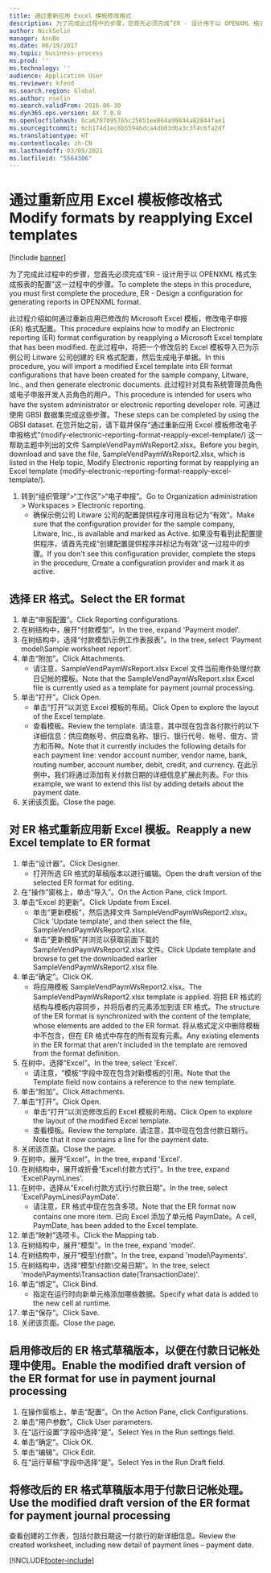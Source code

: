 ```yaml
---
title: 通过重新应用 Excel 模板修改格式
description: 为了完成此过程中的步骤，您首先必须完成“ER - 设计用于以 OPENXML 格式生成报表的配置”这一过程中的步骤。
author: NickSelin
manager: AnnBe
ms.date: 06/19/2017
ms.topic: business-process
ms.prod: ''
ms.technology: ''
audience: Application User
ms.reviewer: kfend
ms.search.region: Global
ms.author: nselin
ms.search.validFrom: 2016-06-30
ms.dyn365.ops.version: AX 7.0.0
ms.openlocfilehash: 6ca6707095765c25851ee864a99844a82844fae1
ms.sourcegitcommit: 6cb174d1ec8b55946dca4db03d6a3c3f4c6fa2df
ms.translationtype: HT
ms.contentlocale: zh-CN
ms.lasthandoff: 03/09/2021
ms.locfileid: "5564306"
---
```

# <a name="modify-formats-by-reapplying-excel-templates"></a><span data-ttu-id="809f1-103">通过重新应用 Excel 模板修改格式</span><span class="sxs-lookup"><span data-stu-id="809f1-103">Modify formats by reapplying Excel templates</span></span>

[!include [banner](../../includes/banner.md)]

<span data-ttu-id="809f1-104">为了完成此过程中的步骤，您首先必须完成“ER - 设计用于以 OPENXML 格式生成报表的配置”这一过程中的步骤。</span><span class="sxs-lookup"><span data-stu-id="809f1-104">To complete the steps in this procedure, you must first complete the procedure, ER - Design a configuration for generating reports in OPENXML format.</span></span>

<span data-ttu-id="809f1-105">此过程介绍如何通过重新应用已修改的 Microsoft Excel 模板，修改电子申报 (ER) 格式配置。</span><span class="sxs-lookup"><span data-stu-id="809f1-105">This procedure explains how to modify an Electronic reporting (ER) format configuration by reapplying a Microsoft Excel template that has been modified.</span></span> <span data-ttu-id="809f1-106">在此过程中，将把一个修改后的 Excel 模板导入已为示例公司 Litware 公司创建的 ER 格式配置，然后生成电子单据。</span><span class="sxs-lookup"><span data-stu-id="809f1-106">In this procedure, you will import a modified Excel template into ER format configurations that have been created for the sample company, Litware, Inc., and then generate electronic documents.</span></span> <span data-ttu-id="809f1-107">此过程针对具有系统管理员角色或电子申报开发人员角色的用户。</span><span class="sxs-lookup"><span data-stu-id="809f1-107">This procedure is intended for users who have the system administrator or electronic reporting developer role.</span></span> <span data-ttu-id="809f1-108">可通过使用 GBSI 数据集完成这些步骤。</span><span class="sxs-lookup"><span data-stu-id="809f1-108">These steps can be completed by using the GBSI dataset.</span></span> <span data-ttu-id="809f1-109">在您开始之前，请下载并保存“通过重新应用 Excel 模板修改电子申报格式”(modify-electronic-reporting-format-reapply-excel-template/) 这一帮助主题中列出的文件 SampleVendPaymWsReport2.xlsx。</span><span class="sxs-lookup"><span data-stu-id="809f1-109">Before you begin, download and save the file, SampleVendPaymWsReport2.xlsx, which is listed in the Help topic, Modify Electronic reporting format by reapplying an Excel template (modify-electronic-reporting-format-reapply-excel-template/).</span></span>

1. <span data-ttu-id="809f1-110">转到“组织管理”>“工作区”>“电子申报”。</span><span class="sxs-lookup"><span data-stu-id="809f1-110">Go to Organization administration > Workspaces > Electronic reporting.</span></span>
    * <span data-ttu-id="809f1-111">确保示例公司 Litware 公司的配置提供程序可用且标记为“有效”。</span><span class="sxs-lookup"><span data-stu-id="809f1-111">Make sure that the configuration provider for the sample company, Litware, Inc., is available and marked as Active.</span></span> <span data-ttu-id="809f1-112">如果没有看到此配置提供程序，请首先完成“创建配置提供程序并标记为有效”这一过程中的步骤。</span><span class="sxs-lookup"><span data-stu-id="809f1-112">If you don't see this configuration provider, complete the steps in the procedure, Create a configuration provider and mark it as active.</span></span>  

## <a name="select-the-er-format"></a><span data-ttu-id="809f1-113">选择 ER 格式。</span><span class="sxs-lookup"><span data-stu-id="809f1-113">Select the ER format</span></span>
1. <span data-ttu-id="809f1-114">单击“申报配置”。</span><span class="sxs-lookup"><span data-stu-id="809f1-114">Click Reporting configurations.</span></span>
2. <span data-ttu-id="809f1-115">在树结构中，展开“付款模型”。</span><span class="sxs-lookup"><span data-stu-id="809f1-115">In the tree, expand 'Payment model'.</span></span>
3. <span data-ttu-id="809f1-116">在树结构中，选择“付款模型\示例工作表报表”。</span><span class="sxs-lookup"><span data-stu-id="809f1-116">In the tree, select 'Payment model\Sample worksheet report'.</span></span>
4. <span data-ttu-id="809f1-117">单击“附加”。</span><span class="sxs-lookup"><span data-stu-id="809f1-117">Click Attachments.</span></span>
    * <span data-ttu-id="809f1-118">请注意，SampleVendPaymWsReport.xlsx Excel 文件当前用作处理付款日记帐的模板。</span><span class="sxs-lookup"><span data-stu-id="809f1-118">Note that the SampleVendPaymWsReport.xlsx Excel file is currently used as a template for payment journal processing.</span></span>   
5. <span data-ttu-id="809f1-119">单击“打开”。</span><span class="sxs-lookup"><span data-stu-id="809f1-119">Click Open.</span></span>
    * <span data-ttu-id="809f1-120">单击“打开”以浏览 Excel 模板的布局。</span><span class="sxs-lookup"><span data-stu-id="809f1-120">Click Open to explore the layout of the Excel template.</span></span>  
    * <span data-ttu-id="809f1-121">查看模板。</span><span class="sxs-lookup"><span data-stu-id="809f1-121">Review the template.</span></span> <span data-ttu-id="809f1-122">请注意，其中现在包含各付款行的以下详细信息：供应商帐号、供应商名称、银行、银行代号、帐号、借方、贷方和币种。</span><span class="sxs-lookup"><span data-stu-id="809f1-122">Note that it currently includes the following details for each payment line: vendor account number, vendor name, bank, routing number, account number, debit, credit, and currency.</span></span> <span data-ttu-id="809f1-123">在此示例中，我们将通过添加有关付款日期的详细信息扩展此列表。</span><span class="sxs-lookup"><span data-stu-id="809f1-123">For this example, we want to extend this list by adding details about the payment date.</span></span>   
6. <span data-ttu-id="809f1-124">关闭该页面。</span><span class="sxs-lookup"><span data-stu-id="809f1-124">Close the page.</span></span>

## <a name="reapply-a-new-excel-template-to-er-format"></a><span data-ttu-id="809f1-125">对 ER 格式重新应用新 Excel 模板。</span><span class="sxs-lookup"><span data-stu-id="809f1-125">Reapply a new Excel template to ER format</span></span>
1. <span data-ttu-id="809f1-126">单击“设计器”。</span><span class="sxs-lookup"><span data-stu-id="809f1-126">Click Designer.</span></span>
    * <span data-ttu-id="809f1-127">打开所选 ER 格式的草稿版本以进行编辑。</span><span class="sxs-lookup"><span data-stu-id="809f1-127">Open the draft version of the selected ER format for editing.</span></span>  
2. <span data-ttu-id="809f1-128">在“操作”窗格上，单击“导入”。</span><span class="sxs-lookup"><span data-stu-id="809f1-128">On the Action Pane, click Import.</span></span>
3. <span data-ttu-id="809f1-129">单击“Excel 的更新”。</span><span class="sxs-lookup"><span data-stu-id="809f1-129">Click Update from Excel.</span></span>
    * <span data-ttu-id="809f1-130">单击“更新模板”，然后选择文件 SampleVendPaymWsReport2.xlsx。</span><span class="sxs-lookup"><span data-stu-id="809f1-130">Click 'Update template', and then select the file, SampleVendPaymWsReport2.xlsx.</span></span>  
    * <span data-ttu-id="809f1-131">单击“更新模板”并浏览以获取前面下载的 SampleVendPaymWsReport2.xlsx 文件。</span><span class="sxs-lookup"><span data-stu-id="809f1-131">Click Update template and browse to get the downloaded earlier SampleVendPaymWsReport2.xlsx file.</span></span>  
4. <span data-ttu-id="809f1-132">单击“确定”。</span><span class="sxs-lookup"><span data-stu-id="809f1-132">Click OK.</span></span>
    * <span data-ttu-id="809f1-133">将应用模板 SampleVendPaymWsReport2.xlsx。</span><span class="sxs-lookup"><span data-stu-id="809f1-133">The SampleVendPaymWsReport2.xlsx template is applied.</span></span> <span data-ttu-id="809f1-134">将把 ER 格式的结构与模板内容同步，并将后者的元素添加到该 ER 格式。</span><span class="sxs-lookup"><span data-stu-id="809f1-134">The structure of the ER format is synchronized with the content of the template, whose elements are added to the ER format.</span></span> <span data-ttu-id="809f1-135">将从格式定义中删除模板中不包含，但在 ER 格式中存在的所有现有元素。</span><span class="sxs-lookup"><span data-stu-id="809f1-135">Any existing elements in the ER format that aren't included in the template are removed from the format definition.</span></span>  
5. <span data-ttu-id="809f1-136">在树中，选择“Excel”。</span><span class="sxs-lookup"><span data-stu-id="809f1-136">In the tree, select 'Excel'.</span></span>
    * <span data-ttu-id="809f1-137">请注意，“模板”字段中现在包含对新模板的引用。</span><span class="sxs-lookup"><span data-stu-id="809f1-137">Note that the Template field now contains a reference to the new template.</span></span>   
6. <span data-ttu-id="809f1-138">单击“附加”。</span><span class="sxs-lookup"><span data-stu-id="809f1-138">Click Attachments.</span></span>
7. <span data-ttu-id="809f1-139">单击“打开”。</span><span class="sxs-lookup"><span data-stu-id="809f1-139">Click Open.</span></span>
    * <span data-ttu-id="809f1-140">单击“打开”以浏览修改后的 Excel 模板的布局。</span><span class="sxs-lookup"><span data-stu-id="809f1-140">Click Open to explore the layout of the modified Excel template.</span></span>  
    * <span data-ttu-id="809f1-141">查看模板。</span><span class="sxs-lookup"><span data-stu-id="809f1-141">Review the template.</span></span> <span data-ttu-id="809f1-142">请注意，其中现在包含付款日期行。</span><span class="sxs-lookup"><span data-stu-id="809f1-142">Note that it now contains a line for the payment date.</span></span>   
8. <span data-ttu-id="809f1-143">关闭该页面。</span><span class="sxs-lookup"><span data-stu-id="809f1-143">Close the page.</span></span>
9. <span data-ttu-id="809f1-144">在树中，展开“Excel”。</span><span class="sxs-lookup"><span data-stu-id="809f1-144">In the tree, expand 'Excel'.</span></span>
10. <span data-ttu-id="809f1-145">在树结构中，展开或折叠“Excel\付款方式行”。</span><span class="sxs-lookup"><span data-stu-id="809f1-145">In the tree, expand 'Excel\PaymLines'.</span></span>
11. <span data-ttu-id="809f1-146">在树中，选择从“Excel\付款方式行\付款日期”。</span><span class="sxs-lookup"><span data-stu-id="809f1-146">In the tree, select 'Excel\PaymLines\PaymDate'.</span></span>
    * <span data-ttu-id="809f1-147">请注意，ER 格式中现在包含多项。</span><span class="sxs-lookup"><span data-stu-id="809f1-147">Note that the ER format now contains one more item.</span></span> <span data-ttu-id="809f1-148">已向 Excel 添加了单元格 PaymDate。</span><span class="sxs-lookup"><span data-stu-id="809f1-148">A cell, PaymDate, has been added to the Excel template.</span></span>  
12. <span data-ttu-id="809f1-149">单击“映射”选项卡。</span><span class="sxs-lookup"><span data-stu-id="809f1-149">Click the Mapping tab.</span></span>
13. <span data-ttu-id="809f1-150">在树结构中，展开“模型”。</span><span class="sxs-lookup"><span data-stu-id="809f1-150">In the tree, expand 'model'.</span></span>
14. <span data-ttu-id="809f1-151">在树结构中，展开“模型\付款”。</span><span class="sxs-lookup"><span data-stu-id="809f1-151">In the tree, expand 'model\Payments'.</span></span>
15. <span data-ttu-id="809f1-152">在树结构中，选择“模型\付款\交易日期”。</span><span class="sxs-lookup"><span data-stu-id="809f1-152">In the tree, select 'model\Payments\Transaction date(TransactionDate)'.</span></span>
16. <span data-ttu-id="809f1-153">单击“绑定”。</span><span class="sxs-lookup"><span data-stu-id="809f1-153">Click Bind.</span></span>
    * <span data-ttu-id="809f1-154">指定在运行时向新单元格添加哪些数据。</span><span class="sxs-lookup"><span data-stu-id="809f1-154">Specify what data is added to the new cell at runtime.</span></span>  
17. <span data-ttu-id="809f1-155">单击“保存”。</span><span class="sxs-lookup"><span data-stu-id="809f1-155">Click Save.</span></span>
18. <span data-ttu-id="809f1-156">关闭该页面。</span><span class="sxs-lookup"><span data-stu-id="809f1-156">Close the page.</span></span>

## <a name="enable-the-modified-draft-version-of-the-er-format-for-use-in-payment-journal-processing"></a><span data-ttu-id="809f1-157">启用修改后的 ER 格式草稿版本，以便在付款日记帐处理中使用。</span><span class="sxs-lookup"><span data-stu-id="809f1-157">Enable the modified draft version of the ER format for use in payment journal processing</span></span>
1. <span data-ttu-id="809f1-158">在操作窗格上，单击“配置”。</span><span class="sxs-lookup"><span data-stu-id="809f1-158">On the Action Pane, click Configurations.</span></span>
2. <span data-ttu-id="809f1-159">单击“用户参数”。</span><span class="sxs-lookup"><span data-stu-id="809f1-159">Click User parameters.</span></span>
3. <span data-ttu-id="809f1-160">在“运行设置”字段中选择“是”。</span><span class="sxs-lookup"><span data-stu-id="809f1-160">Select Yes in the Run settings field.</span></span>
4. <span data-ttu-id="809f1-161">单击“确定”。</span><span class="sxs-lookup"><span data-stu-id="809f1-161">Click OK.</span></span>
5. <span data-ttu-id="809f1-162">单击“编辑”。</span><span class="sxs-lookup"><span data-stu-id="809f1-162">Click Edit.</span></span>
6. <span data-ttu-id="809f1-163">在“运行草稿”字段中选择“是”。</span><span class="sxs-lookup"><span data-stu-id="809f1-163">Select Yes in the Run Draft field.</span></span>

## <a name="use-the-modified-draft-version-of-the-er-format-for-payment-journal-processing"></a><span data-ttu-id="809f1-164">将修改后的 ER 格式草稿版本用于付款日记帐处理。</span><span class="sxs-lookup"><span data-stu-id="809f1-164">Use the modified draft version of the ER format for payment journal processing</span></span>

<span data-ttu-id="809f1-165">查看创建的工作表，包括付款日期这一付款行的新详细信息。</span><span class="sxs-lookup"><span data-stu-id="809f1-165">Review the created worksheet, including new detail of payment lines – payment date.</span></span>  


[!INCLUDE[footer-include](../../../../includes/footer-banner.md)]